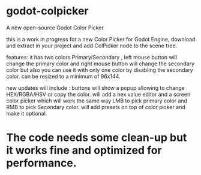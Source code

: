 # godot-colpicker
A new open-source Godot Color Picker

this is a work in progress for a new Color Picker for Godot Engine, download and extract in your project and add ColPicker node to the scene tree.

features:
it has two colors Primary/Secondary , left mouse button will change the primary color and right mouse button will change the secondary color but also you can use it with only one color by disabling the secondary color.
can be resized to a minimum of 96x144.

new updates will include :
buttons will show a popup allowing to change HEX/RGBA/HSV or copy the color.
will add a hex value editor and a screen color picker which will work the same way LMB to pick primary color and RMB to pick Secondary color.
will add presets on top of color picker and make it optional.

# The code needs some clean-up but it works fine and optimized for performance.
